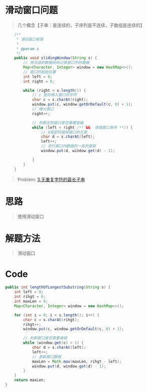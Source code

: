 # 滑动窗口问题

>几个概念【子串：是连续的，子序列是不连续，子数组是连续的】

```Java []
    /**
     * 滑动窗口框架
     *
     * @param s
     */
    public void slidingWindow(String s) {
        // 用合适的数据结构记录窗口中的数据
        Map<Character, Integer> window = new HashMap<>();
        // 窗口的起始位置
        int left = 0;
        int right = 0;

        while (right < s.length()) {
            // c 是将移入窗口的字符
            char c = s.charAt(right);
            window.put(c, window.getOrDefault(c, 0) + 1);
            // 增大窗口
            right++;

            // 判断左侧窗口是否需要收缩
            while (left < right /** &&  收缩窗口条件 **/) {
                // d是即将移除窗口的元素
                char d = s.charAt(left);
                left++;
                // 进行窗口内数据的一系列更新
                window.put(d, window.get(d) - 1);

            }
        }
    }
```


> Problem: [3.无重复字符的最长子串]([https://leetcode.cn/problems/print-foobar-alternately/description/](https://leetcode.cn/problems/longest-substring-without-repeating-characters/submissions/484838948/?envType=study-plan-v2&envId=top-100-liked)https://leetcode.cn/problems/longest-substring-without-repeating-characters/submissions/484838948/?envType=study-plan-v2&envId=top-100-liked)

# 思路

> 使用滑动窗口

# 解题方法
> 滑动窗口

# Code
```Java []
public int lengthOfLongestSubstring(String s) {
    int left = 0;
    int rihgt = 0;
    int maxLen = 0;
    Map<Character, Integer> window = new HashMap<>();

    for (int i = 0; i < s.length(); i++) {
        char c = s.charAt(rihgt);
        rihgt++;
        window.put(c, window.getOrDefault(c, 0) + 1);

        // 判断窗口是否需要收缩
        while (window.get(c) > 1) {
            char d = s.charAt(left);
            left++;
            // 更新窗口数据
            maxLen = Math.max(maxLen, rihgt - left);
            window.put(d, window.get(d) - 1);
        }
    }
    return maxLen;
}
```

